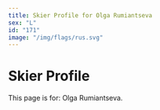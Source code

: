 ```yaml
---
title: Skier Profile for Olga Rumiantseva
sex: "L"
id: "171"
image: "/img/flags/rus.svg" 
---
```


# Skier Profile

This page is for: Olga Rumiantseva.
    